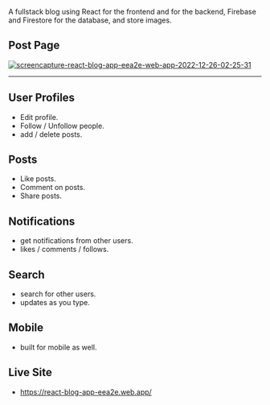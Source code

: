 A fullstack blog using React for the frontend and for the backend, Firebase and Firestore for the database, and store images.


## Post Page

<a href="https://ibb.co/qD62dnd"><img src="https://i.ibb.co/QJ0xfcf/screencapture-react-blog-app-eea2e-web-app-2022-12-26-02-25-31.jpg" alt="screencapture-react-blog-app-eea2e-web-app-2022-12-26-02-25-31" border="0" /></a>

---

## User Profiles

- Edit profile.
- Follow / Unfollow people.
- add / delete posts.

## Posts

- Like posts.
- Comment on posts.
- Share posts.

## Notifications

- get notifications from other users.
- likes / comments / follows.

## Search

- search for other users.
- updates as you type.


## Mobile

- built for mobile as well.

## Live Site

- https://react-blog-app-eea2e.web.app/
